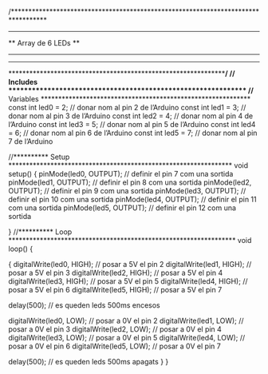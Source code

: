 /**********************************************************************************
**                                                                               **
**                              Array de 6 LEDs                                  **
**                                                                               **
**                                                                               **
**********************************************************************************/
//********** Includes *************************************************************
//********** Variables ************************************************************
const int led0 = 2;          // donar nom al pin 2 de l’Arduino
const int led1 = 3;          // donar nom al pin 3 de l’Arduino
const int led2 = 4;          // donar nom al pin 4 de l’Arduino
const int led3 = 5;          // donar nom al pin 5 de l’Arduino
const int led4 = 6;          // donar nom al pin 6 de l’Arduino
const int led5 = 7;         // donar nom al pin 7 de l’Arduino

//********** Setup ****************************************************************
void setup()
{
  pinMode(led0, OUTPUT);     // definir el pin 7 com una sortida
  pinMode(led1, OUTPUT);     // definir el pin 8 com una sortida
  pinMode(led2, OUTPUT);     // definir el pin 9 com una sortida
  pinMode(led3, OUTPUT);     // definir el pin 10 com una sortida
  pinMode(led4, OUTPUT);     // definir el pin 11 com una sortida
  pinMode(led5, OUTPUT);     // definir el pin 12 com una sortida
 
   
}
//********** Loop *****************************************************************
void loop()
{

 {
  digitalWrite(led0, HIGH);    // posar a 5V el pin 2
  digitalWrite(led1, HIGH);    // posar a 5V el pin 3
  digitalWrite(led2, HIGH);    // posar a 5V el pin 4
  digitalWrite(led3, HIGH);    // posar a 5V el pin 5
  digitalWrite(led4, HIGH);    // posar a 5V el pin 6
  digitalWrite(led5, HIGH);    // posar a 5V el pin 7
  
delay(500);                  // es queden leds 500ms encesos
   
  digitalWrite(led0, LOW);     // posar a 0V el pin 2
  digitalWrite(led1, LOW);     // posar a 0V el pin 3
  digitalWrite(led2, LOW);     // posar a 0V el pin 4
  digitalWrite(led3, LOW);     // posar a 0V el pin 5
  digitalWrite(led4, LOW);     // posar a 0V el pin 6
  digitalWrite(led5, LOW);     // posar a 0V el pin 7

   delay(500);                  // es queden leds 500ms apagats
   }
}
